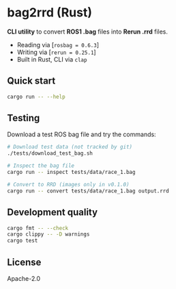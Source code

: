 # bag2rrd (Rust)

**CLI utility** to convert **ROS1 .bag** files into **Rerun .rrd** files.

- Reading via [`rosbag = 0.6.3`]
- Writing via [`rerun = 0.25.1`]
- Built in Rust, CLI via `clap`

## Quick start
```bash
cargo run -- --help
```

## Testing

Download a test ROS bag file and try the commands:

```bash
# Download test data (not tracked by git)
./tests/download_test_bag.sh

# Inspect the bag file
cargo run -- inspect tests/data/race_1.bag

# Convert to RRD (images only in v0.1.0)
cargo run -- convert tests/data/race_1.bag output.rrd
```

## Development quality

```bash
cargo fmt -- --check
cargo clippy -- -D warnings
cargo test
```

## License

Apache-2.0
